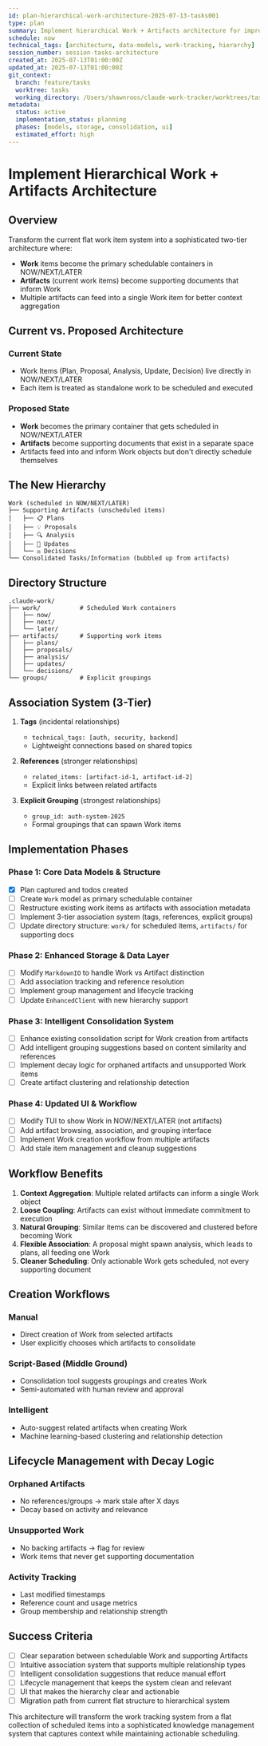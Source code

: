 ```yaml
---
id: plan-hierarchical-work-architecture-2025-07-13-tasks001
type: plan
summary: Implement hierarchical Work + Artifacts architecture for improved work tracking organization
schedule: now
technical_tags: [architecture, data-models, work-tracking, hierarchy]
session_number: session-tasks-architecture
created_at: 2025-07-13T01:00:00Z
updated_at: 2025-07-13T01:00:00Z
git_context:
  branch: feature/tasks
  worktree: tasks
  working_directory: /Users/shawnroos/claude-work-tracker/worktrees/tasks
metadata:
  status: active
  implementation_status: planning
  phases: [models, storage, consolidation, ui]
  estimated_effort: high
---
```


# Implement Hierarchical Work + Artifacts Architecture

## Overview

Transform the current flat work item system into a sophisticated two-tier architecture where:
- **Work** items become the primary schedulable containers in NOW/NEXT/LATER
- **Artifacts** (current work items) become supporting documents that inform Work
- Multiple artifacts can feed into a single Work item for better context aggregation

## Current vs. Proposed Architecture

### Current State
- Work Items (Plan, Proposal, Analysis, Update, Decision) live directly in NOW/NEXT/LATER
- Each item is treated as standalone work to be scheduled and executed

### Proposed State
- **Work** becomes the primary container that gets scheduled in NOW/NEXT/LATER
- **Artifacts** become supporting documents that exist in a separate space
- Artifacts feed into and inform Work objects but don't directly schedule themselves

## The New Hierarchy

```
Work (scheduled in NOW/NEXT/LATER)
├── Supporting Artifacts (unscheduled items)
│   ├── 📋 Plans
│   ├── 💡 Proposals  
│   ├── 🔍 Analysis
│   ├── 📝 Updates
│   └── ⚖️ Decisions
└── Consolidated Tasks/Information (bubbled up from artifacts)
```

## Directory Structure

```
.claude-work/
├── work/           # Scheduled Work containers
│   ├── now/
│   ├── next/
│   └── later/
├── artifacts/      # Supporting work items
│   ├── plans/
│   ├── proposals/
│   ├── analysis/
│   ├── updates/
│   └── decisions/
└── groups/         # Explicit groupings
```

## Association System (3-Tier)

1. **Tags** (incidental relationships)
   - `technical_tags: [auth, security, backend]`
   - Lightweight connections based on shared topics

2. **References** (stronger relationships)
   - `related_items: [artifact-id-1, artifact-id-2]`
   - Explicit links between related artifacts

3. **Explicit Grouping** (strongest relationships)
   - `group_id: auth-system-2025`
   - Formal groupings that can spawn Work items

## Implementation Phases

### Phase 1: Core Data Models & Structure
- [x] Plan captured and todos created
- [ ] Create `Work` model as primary schedulable container
- [ ] Restructure existing work items as artifacts with association metadata
- [ ] Implement 3-tier association system (tags, references, explicit groups)
- [ ] Update directory structure: `work/` for scheduled items, `artifacts/` for supporting docs

### Phase 2: Enhanced Storage & Data Layer
- [ ] Modify `MarkdownIO` to handle Work vs Artifact distinction
- [ ] Add association tracking and reference resolution
- [ ] Implement group management and lifecycle tracking
- [ ] Update `EnhancedClient` with new hierarchy support

### Phase 3: Intelligent Consolidation System
- [ ] Enhance existing consolidation script for Work creation from artifacts
- [ ] Add intelligent grouping suggestions based on content similarity and references
- [ ] Implement decay logic for orphaned artifacts and unsupported Work items
- [ ] Create artifact clustering and relationship detection

### Phase 4: Updated UI & Workflow
- [ ] Modify TUI to show Work in NOW/NEXT/LATER (not artifacts)
- [ ] Add artifact browsing, association, and grouping interface
- [ ] Implement Work creation workflow from multiple artifacts
- [ ] Add stale item management and cleanup suggestions

## Workflow Benefits

1. **Context Aggregation**: Multiple related artifacts can inform a single Work object
2. **Loose Coupling**: Artifacts can exist without immediate commitment to execution
3. **Natural Grouping**: Similar items can be discovered and clustered before becoming Work
4. **Flexible Association**: A proposal might spawn analysis, which leads to plans, all feeding one Work
5. **Cleaner Scheduling**: Only actionable Work gets scheduled, not every supporting document

## Creation Workflows

### Manual
- Direct creation of Work from selected artifacts
- User explicitly chooses which artifacts to consolidate

### Script-Based (Middle Ground)
- Consolidation tool suggests groupings and creates Work
- Semi-automated with human review and approval

### Intelligent
- Auto-suggest related artifacts when creating Work
- Machine learning-based clustering and relationship detection

## Lifecycle Management with Decay Logic

### Orphaned Artifacts
- No references/groups → mark stale after X days
- Decay based on activity and relevance

### Unsupported Work
- No backing artifacts → flag for review
- Work items that never get supporting documentation

### Activity Tracking
- Last modified timestamps
- Reference count and usage metrics
- Group membership and relationship strength

## Success Criteria

- [ ] Clear separation between schedulable Work and supporting Artifacts
- [ ] Intuitive association system that supports multiple relationship types
- [ ] Intelligent consolidation suggestions that reduce manual effort
- [ ] Lifecycle management that keeps the system clean and relevant
- [ ] UI that makes the hierarchy clear and actionable
- [ ] Migration path from current flat structure to hierarchical system

This architecture will transform the work tracking system from a flat collection of scheduled items into a sophisticated knowledge management system that captures context while maintaining actionable scheduling.